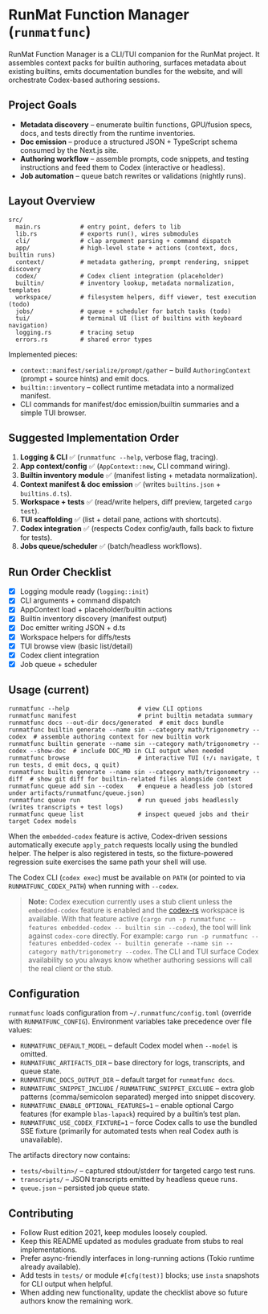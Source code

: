 # RunMat Function Manager (`runmatfunc`)

RunMat Function Manager is a CLI/TUI companion for the RunMat project. It assembles context packs
for builtin authoring, surfaces metadata about existing builtins, emits documentation bundles for
the website, and will orchestrate Codex-based authoring sessions.

## Project Goals

- **Metadata discovery** – enumerate builtin functions, GPU/fusion specs, docs, and tests directly
  from the runtime inventories.
- **Doc emission** – produce a structured JSON + TypeScript schema consumed by the Next.js site.
- **Authoring workflow** – assemble prompts, code snippets, and testing instructions and feed them
  to Codex (interactive or headless).
- **Job automation** – queue batch rewrites or validations (nightly runs).

## Layout Overview

```
src/
  main.rs           # entry point, defers to lib
  lib.rs            # exports run(), wires submodules
  cli/              # clap argument parsing + command dispatch
  app/              # high-level state + actions (context, docs, builtin runs)
  context/          # metadata gathering, prompt rendering, snippet discovery
  codex/            # Codex client integration (placeholder)
  builtin/          # inventory lookup, metadata normalization, templates
  workspace/        # filesystem helpers, diff viewer, test execution (todo)
  jobs/             # queue + scheduler for batch tasks (todo)
  tui/              # terminal UI (list of builtins with keyboard navigation)
  logging.rs        # tracing setup
  errors.rs         # shared error types
```

Implemented pieces:
- `context::manifest/serialize/prompt/gather` – build `AuthoringContext` (prompt + source hints) and emit docs.
- `builtin::inventory` – collect runtime metadata into a normalized manifest.
- CLI commands for manifest/doc emission/builtin summaries and a simple TUI browser.

## Suggested Implementation Order

1. **Logging & CLI** ✅ (`runmatfunc --help`, verbose flag, tracing).
2. **App context/config** ✅ (`AppContext::new`, CLI command wiring).
3. **Builtin inventory module** ✅ (manifest listing + metadata normalization).
4. **Context manifest & doc emission** ✅ (writes `builtins.json` + `builtins.d.ts`).
5. **Workspace + tests** ✅ (read/write helpers, diff preview, targeted `cargo test`).
6. **TUI scaffolding** ✅ (list + detail pane, actions with shortcuts).
7. **Codex integration** ✅ (respects Codex config/auth, falls back to fixture for tests).
8. **Jobs queue/scheduler** ✅ (batch/headless workflows).

## Run Order Checklist

- [x] Logging module ready (`logging::init`)
- [x] CLI arguments + command dispatch
- [x] AppContext load + placeholder/builtin actions
- [x] Builtin inventory discovery (manifest output)
- [x] Doc emitter writing JSON + d.ts
- [x] Workspace helpers for diffs/tests
- [x] TUI browse view (basic list/detail)
- [x] Codex client integration
- [x] Job queue + scheduler

## Usage (current)

```
runmatfunc --help                   # view CLI options
runmatfunc manifest                 # print builtin metadata summary
runmatfunc docs --out-dir docs/generated  # emit docs bundle
runmatfunc builtin generate --name sin --category math/trigonometry --codex  # assemble authoring context for new builtin work
runmatfunc builtin generate --name sin --category math/trigonometry --codex --show-doc  # include DOC_MD in CLI output when needed
runmatfunc browse                   # interactive TUI (↑/↓ navigate, t run tests, d emit docs, q quit)
runmatfunc builtin generate --name sin --category math/trigonometry --diff  # show git diff for builtin-related files alongside context
runmatfunc queue add sin --codex    # enqueue a headless job (stored under artifacts/runmatfunc/queue.json)
runmatfunc queue run                # run queued jobs headlessly (writes transcripts + test logs)
runmatfunc queue list               # inspect queued jobs and their target Codex models
```

When the `embedded-codex` feature is active, Codex-driven sessions automatically execute
`apply_patch` requests locally using the bundled helper. The helper is also registered in tests,
so the fixture-powered regression suite exercises the same path your shell will use.

The Codex CLI (`codex exec`) must be available on `PATH` (or pointed to via
`RUNMATFUNC_CODEX_PATH`) when running with `--codex`.

> **Note:** Codex execution currently uses a stub client unless the
> `embedded-codex` feature is enabled and the [codex-rs](https://github.com/openai/codex) workspace
> is available. With that feature active (`cargo run -p runmatfunc --features embedded-codex -- builtin sin --codex`),
> the tool will link against `codex-core` directly. For example: `cargo run -p runmatfunc --features embedded-codex -- builtin generate --name sin --category math/trigonometry --codex`. The CLI and TUI surface Codex availability so
> you always know whether authoring sessions will call the real client or the stub.

## Configuration

`runmatfunc` loads configuration from `~/.runmatfunc/config.toml` (override with
`RUNMATFUNC_CONFIG`). Environment variables take precedence over file values:

- `RUNMATFUNC_DEFAULT_MODEL` – default Codex model when `--model` is omitted.
- `RUNMATFUNC_ARTIFACTS_DIR` – base directory for logs, transcripts, and queue state.
- `RUNMATFUNC_DOCS_OUTPUT_DIR` – default target for `runmatfunc docs`.
- `RUNMATFUNC_SNIPPET_INCLUDE` / `RUNMATFUNC_SNIPPET_EXCLUDE` – extra glob patterns (comma/semicolon
  separated) merged into snippet discovery.
- `RUNMATFUNC_ENABLE_OPTIONAL_FEATURES=1` – enable optional Cargo features (for example
  `blas-lapack`) required by a builtin’s test plan.
- `RUNMATFUNC_USE_CODEX_FIXTURE=1` – force Codex calls to use the bundled SSE fixture (primarily for
  automated tests when real Codex auth is unavailable).

The artifacts directory now contains:

- `tests/<builtin>/` – captured stdout/stderr for targeted cargo test runs.
- `transcripts/` – JSON transcripts emitted by headless queue runs.
- `queue.json` – persisted job queue state.

## Contributing

- Follow Rust edition 2021, keep modules loosely coupled.
- Keep this README updated as modules graduate from stubs to real implementations.
- Prefer async-friendly interfaces in long-running actions (Tokio runtime already available).
- Add tests in `tests/` or module `#[cfg(test)]` blocks; use `insta` snapshots for CLI output when helpful.
- When adding new functionality, update the checklist above so future authors know the remaining work.
